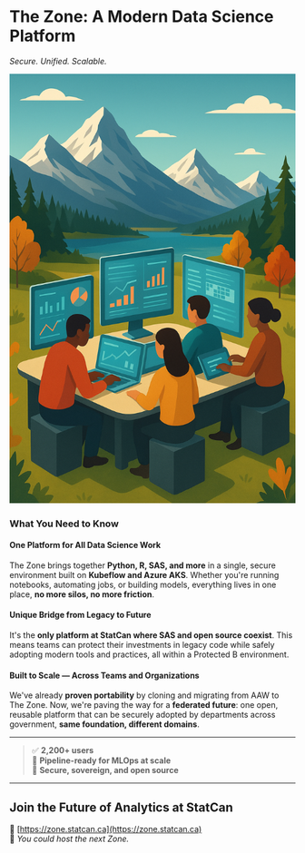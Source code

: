 # The Zone: A Modern Data Science Platform  
*Secure. Unified. Scalable.*

![](./zone-0.png)

### What You Need to Know

#### One Platform for All Data Science Work

The Zone brings together **Python, R, SAS, and more** in a single, secure environment built on **Kubeflow and Azure AKS**. Whether you're running notebooks, automating jobs, or building models, everything lives in one place, **no more silos, no more friction**.

#### Unique Bridge from Legacy to Future

It's the **only platform at StatCan where SAS and open source coexist**. This means teams can protect their investments in legacy code while safely adopting modern tools and practices, all within a Protected B environment.

#### Built to Scale — Across Teams and Organizations

We've already **proven portability** by cloning and migrating from AAW to The Zone. Now, we're paving the way for a **federated future**: one open, reusable platform that can be securely adopted by departments across government, **same foundation, different domains**.

---

> ✅ **2,200+ users**  
> 🚀 **Pipeline-ready for MLOps at scale**  
> 🔐 **Secure, sovereign, and open source**

---

## **Join the Future of Analytics at StatCan**  
🔗 [https://zone.statcan.ca](https://zone.statcan.ca)  
🚀 *You could host the next Zone.*
